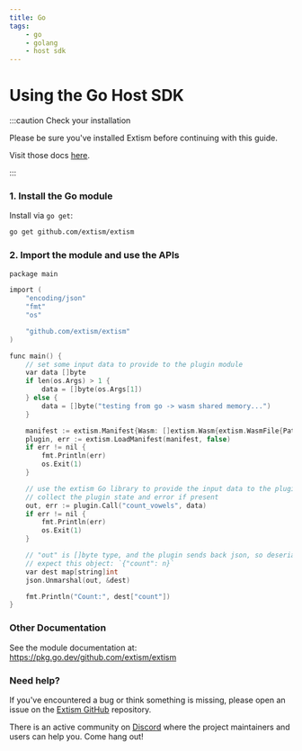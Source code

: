 ```yaml
---
title: Go
tags:
    - go
    - golang
    - host sdk
---
```

# Using the Go Host SDK

:::caution Check your installation

Please be sure you've installed Extism before continuing with this guide.

Visit those docs [here](/docs/install).

:::

### 1. Install the Go module

Install via `go get`:
```sh
go get github.com/extism/extism
```

### 2. Import the module and use the APIs

```c title=main.go
package main

import (
	"encoding/json"
	"fmt"
	"os"

	"github.com/extism/extism"
)

func main() {
	// set some input data to provide to the plugin module
	var data []byte
	if len(os.Args) > 1 {
		data = []byte(os.Args[1])
	} else {
		data = []byte("testing from go -> wasm shared memory...")
	}

	manifest := extism.Manifest{Wasm: []extism.Wasm{extism.WasmFile{Path: "../wasm/code.wasm"}}}
	plugin, err := extism.LoadManifest(manifest, false)
	if err != nil {
		fmt.Println(err)
		os.Exit(1)
	}

	// use the extism Go library to provide the input data to the plugin, execute it, and then
	// collect the plugin state and error if present
	out, err := plugin.Call("count_vowels", data)
	if err != nil {
		fmt.Println(err)
		os.Exit(1)
	}

	// "out" is []byte type, and the plugin sends back json, so deserialize it into a map.
	// expect this object: `{"count": n}`
	var dest map[string]int
	json.Unmarshal(out, &dest)

	fmt.Println("Count:", dest["count"])
}
```

### Other Documentation

See the module documentation at: https://pkg.go.dev/github.com/extism/extism

### Need help?

If you've encountered a bug or think something is missing, please open an issue on the [Extism GitHub](https://github.com/extism/extism) repository.

There is an active community on [Discord](#) where the project maintainers and users can help you. Come hang out!

